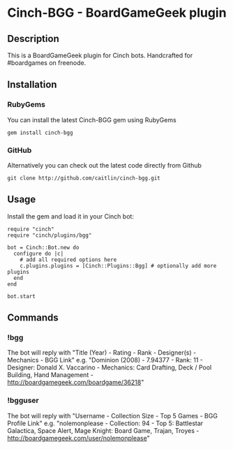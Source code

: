 # Cinch-BGG - BoardGameGeek plugin

## Description

This is a BoardGameGeek plugin for Cinch bots. Handcrafted for #boardgames on freenode.

## Installation

### RubyGems

You can install the latest Cinch-BGG gem using RubyGems

    gem install cinch-bgg

### GitHub

Alternatively you can check out the latest code directly from Github

    git clone http://github.com/caitlin/cinch-bgg.git

## Usage

Install the gem and load it in your Cinch bot:

    require "cinch"
    require "cinch/plugins/bgg"

    bot = Cinch::Bot.new do
      configure do |c|
        # add all required options here
        c.plugins.plugins = [Cinch::Plugins::Bgg] # optionally add more plugins
      end
    end

    bot.start


## Commands

### !bgg

The bot will reply with "Title (Year) - Rating - Rank - Designer(s) - Mechanics - BGG Link"
e.g. "Dominion (2008) - 7.94377 - Rank: 11 - Designer: Donald X. Vaccarino - Mechanics: Card Drafting, Deck / Pool Building, Hand Management - http://boardgamegeek.com/boardgame/36218"

### !bgguser

The bot will reply with "Username - Collection Size - Top 5 Games - BGG Profile Link"
e.g. "nolemonplease - Collection: 94 - Top 5: Battlestar Galactica, Space Alert, Mage Knight: Board Game, Trajan, Troyes - http://boardgamegeek.com/user/nolemonplease"

